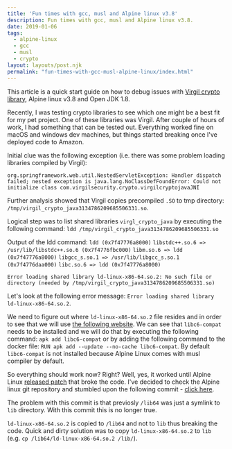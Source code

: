 ```yaml
---
title: 'Fun times with gcc, musl and Alpine linux v3.8'
description: Fun times with gcc, musl and Alpine linux v3.8.
date: 2019-01-06
tags:
  - alpine-linux
  - gcc
  - musl
  - crypto
layout: layouts/post.njk
permalink: "fun-times-with-gcc-musl-alpine-linux/index.html"
---
```


This article is a quick start guide on how to debug issues with [Virgil crypto library](https://github.com/VirgilSecurity/virgil-crypto), Alpine linux v3.8 and Open JDK 1.8.

Recently, I was testing crypto libraries to see which one might be a best fit for my pet project. One of these libraries was Virgil. After couple of hours of work, I had something that can be tested out. Everything worked fine on macOS and windows dev machines, but things started breaking once I've deployed code to Amazon.

Initial clue was the following exception (i.e. there was some problem loading libraries compiled by Virgil):

`org.springframework.web.util.NestedServletException: Handler dispatch failed; nested exception is java.lang.NoClassDefFoundError: Could not initialize class com.virgilsecurity.crypto.virgilcryptojavaJNI`

Further analysis showed that Virgil copies precompiled `.SO` to tmp directory: `/tmp/virgil_crypto_java3134786209685506331.so`. 

Logical step was to list shared libraries `virgl_crypto_java` by executing the following command: `ldd /tmp/virgil_crypto_java3134786209685506331.so`

Output of the ldd command:
`ldd (0x7f47776a8000)`
`libstdc++.so.6 => /usr/lib/libstdc++.so.6 (0x7f4776fbc000)`
`libm.so.6 => ldd (0x7f47776a8000)`
`libgcc_s.so.1 => /usr/lib/libgcc_s.so.1 (0x7f4776daa000)`
`libc.so.6 => ldd (0x7f47776a8000)`

`Error loading shared library ld-linux-x86-64.so.2: No such file or directory (needed by /tmp/virgil_crypto_java3134786209685506331.so)`

Let's look at the following error message: `Error loading shared library ld-linux-x86-64.so.2`. 

We need to figure out where `ld-linux-x86-64.so.2` file resides and in order to see that we will use [the following website](https://pkgs.alpinelinux.org/contents?file=ld-linux-x86-64.so.2&path=&name=&branch=&repo=&arch=). We can see that `libc6-compat` needs to be installed and we will do that by executing the following command: `apk add libc6-compat` or by adding the following command to the docker file: `RUN apk add --update --no-cache libc6-compat`. By default `libc6-compat` is not installed because Alpine Linux comes with musl compiler by default.

So everything should work now? Right? Well, yes, it worked until Alpine Linux [released patch](https://git.alpinelinux.org/aports/commit/?id=7b32fee49798e36cb5a7dfde30183f9717472cf6) that broke the code. I've decided to check the Alpine linux git repository and stumbled upon the following commit - [click here](https://git.alpinelinux.org/aports/commit/?id=7b32fee49798e36cb5a7dfde30183f9717472cf6).

The problem with this commit is that previosly `/lib64` was just a symlink to `lib` directory. With this commit this is no longer true.

`ld-linux-x86-64.so.2` is copied to `/lib64` and not to `lib` thus breaking the code. Quick and dirty solution was to copy `ld-linux-x86-64.so.2` to `lib` (e.g. `cp /lib64/ld-linux-x86-64.so.2 /lib/`).
